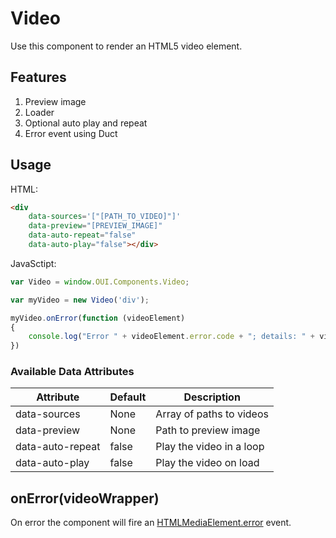 # Video
Use this component to render an HTML5 video element.

## Features
1. Preview image
2. Loader
3. Optional auto play and repeat
3. Error event using Duct

## Usage

HTML:
```HTML
<div
	data-sources='["[PATH_TO_VIDEO]"]'
	data-preview="[PREVIEW_IMAGE]"
	data-auto-repeat="false"
	data-auto-play="false"></div>
```

JavaSctipt: 
```JavaScript
var Video = window.OUI.Components.Video;

var myVideo = new Video('div');

myVideo.onError(function (videoElement) 
{
	console.log("Error " + videoElement.error.code + "; details: " + videoElement.error.message);
})
```

### Available Data Attributes
| Attribute | Default | Description |
| --------- | ------- | ---------- |
| data-sources | None | Array of paths to videos |
| data-preview | None | Path to preview image |
| data-auto-repeat | false | Play the video in a loop |
| data-auto-play | false | Play the video on load |


## onError(videoWrapper)
On error the component will fire an [HTMLMediaElement.error](https://developer.mozilla.org/en-US/docs/Web/API/HTMLMediaElement/error) event.
